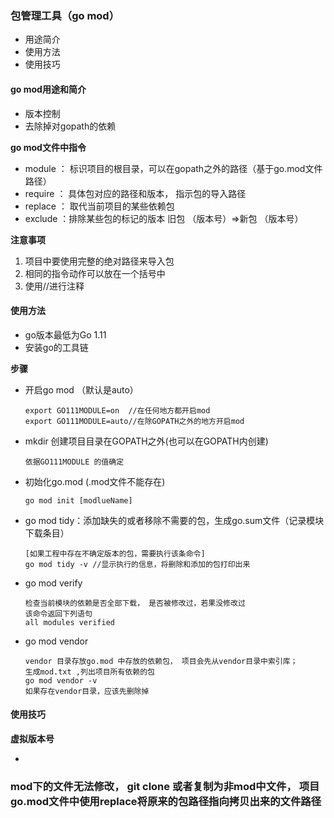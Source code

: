 ### 包管理工具（go mod）

- 用途简介
- 使用方法
- 使用技巧

#### go mod用途和简介

- 版本控制
- 去除掉对gopath的依赖

**go mod文件中指令**

- module ： 标识项目的根目录，可以在gopath之外的路径（基于go.mod文件路径）
- require  ： 具体包对应的路径和版本， 指示包的导入路径
- replace ： 取代当前项目的某些依赖包
- exclude ：排除某些包的标记的版本  旧包 （版本号）=>新包 （版本号）

**注意事项**

1. 项目中要使用完整的绝对路径来导入包
2. 相同的指令动作可以放在一个括号中
3. 使用//进行注释



#### 使用方法

- go版本最低为Go 1.11
- 安装go的工具链



**步骤**

- 开启go mod （默认是auto）

  ```
  export GO111MODULE=on  //在任何地方都开启mod
  export GO111MODULE=auto//在除GOPATH之外的地方开启mod
  ```

- mkdir 创建项目目录在GOPATH之外(也可以在GOPATH内创建)

  ```
  依据GO111MODULE 的值确定
  ```

  

- 初始化go.mod (.mod文件不能存在)

  ```
  go mod init [modlueName]
  ```

- go mod tidy：添加缺失的或者移除不需要的包，生成go.sum文件（记录模块下载条目）

  ```
  [如果工程中存在不确定版本的包，需要执行该条命令]
  go mod tidy -v //显示执行的信息，将删除和添加的包打印出来
  ```

- go mod verify

  ```
  检查当前模块的依赖是否全部下载， 是否被修改过，若果没修改过
  该命令返回下列语句
  all modules verified
  ```

  

- go mod vendor 

  ```
  vendor 目录存放go.mod 中存放的依赖包， 项目会先从vendor目录中索引库；
  生成mod.txt ,列出项目所有依赖的包
  go mod vendor -v 
  如果存在vendor目录，应该先删除掉
  ```





#### 使用技巧

**虚拟版本号**

- 





### mod下的文件无法修改， git clone 或者复制为非mod中文件， 项目go.mod文件中使用replace将原来的包路径指向拷贝出来的文件路径

